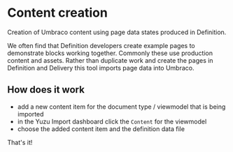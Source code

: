 # Content creation

Creation of Umbraco content using page data states produced in Definition. 

We often find that Definition developers create example pages to demonstrate blocks working together. Commonly these use production content and assets. Rather than duplicate work and create the pages in Definition and Delivery this tool imports page data into Umbraco. 

## How does it work

- add a new content item for the document type / viewmodel that is being imported
- in the Yuzu Import dashboard click the `Content` for the viewmodel 
- choose the added content item and the definition data file 

That's it!